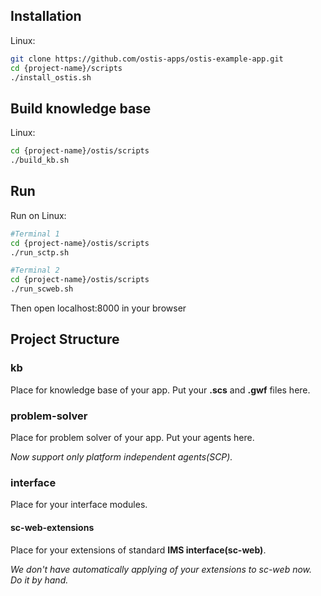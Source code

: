 
## Installation

Linux:
```sh
git clone https://github.com/ostis-apps/ostis-example-app.git
cd {project-name}/scripts
./install_ostis.sh
```

## Build knowledge base
Linux:
```sh
cd {project-name}/ostis/scripts
./build_kb.sh
```

## Run
Run on Linux:
```sh
#Terminal 1
cd {project-name}/ostis/scripts
./run_sctp.sh

#Terminal 2
cd {project-name}/ostis/scripts
./run_scweb.sh
```

Then open localhost:8000 in your browser

## Project Structure

### kb
Place for knowledge base of your app. Put your **.scs** and **.gwf** files here.

### problem-solver
Place for problem solver of your app. Put your agents here.

*Now support only platform independent agents(SCP).*

### interface

Place for your interface modules.

#### sc-web-extensions
Place for your extensions of standard **IMS interface(sc-web)**. 

*We don't have automatically applying of your extensions to sc-web now. Do it by hand.*

